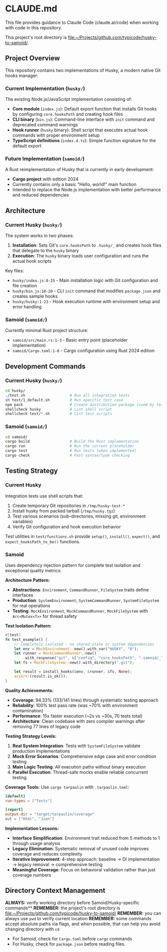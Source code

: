 # CLAUDE.md

This file provides guidance to Claude Code (claude.ai/code) when working with code in this repository.

This project's root directory is <file:~/Projects/github.com/typicode/husky-to-samoid/>.

## Project Overview

This repository contains two implementations of Husky, a modern native Git hooks manager:

### Current Implementation (`husky/`)
The existing Node.js/JavaScript implementation consisting of:
- **Core module** (`index.js`): Default export function that installs Git hooks by configuring `core.hooksPath` and creating hook files
- **CLI binary** (`bin.js`): Command-line interface with `init` command and deprecated command warnings
- **Hook runner** (`husky` binary): Shell script that executes actual hook commands with proper environment setup
- **TypeScript definitions** (`index.d.ts`): Simple function signature for the default export

### Future Implementation (`samoid/`)
A Rust reimplementation of Husky that is currently in early development:
- **Cargo project** with edition 2024
- Currently contains only a basic "Hello, world!" main function
- Intended to replace the Node.js implementation with better performance and reduced dependencies

## Architecture

### Current Husky (`husky/`)
The system works in two phases:
1. **Installation**: Sets Git's `core.hooksPath` to `.husky/_` and creates hook files that delegate to the `husky` binary
2. **Execution**: The `husky` binary loads user configuration and runs the actual hook scripts

Key files:
- `husky/index.js:8-25` - Main installation logic with Git configuration and file creation
- `husky/bin.js:10-20` - CLI `init` command that modifies `package.json` and creates sample hooks
- `husky/husky:1-23` - Hook execution runtime with environment setup and error handling

### Samoid (`samoid/`)
Currently minimal Rust project structure:
- `samoid/src/main.rs:1-3` - Basic entry point (placeholder implementation)
- `samoid/Cargo.toml:1-6` - Cargo configuration using Rust 2024 edition

## Development Commands

### Current Husky (`husky/`)
```bash
cd husky/
./test.sh                    # Run all integration tests
sh test/1_default.sh         # Run specific test case
npm pack                     # Create distribution package (used by tests)
shellcheck husky             # Lint shell script
shellcheck test/*.sh         # Lint test scripts
```

### Samoid (`samoid/`)
```bash
cd samoid/
cargo build                  # Build the Rust implementation
cargo run                    # Run the current placeholder
cargo test                   # Run tests (when implemented)
cargo check                  # Fast syntax/type checking
```

## Testing Strategy

### Current Husky
Integration tests use shell scripts that:
1. Create temporary Git repositories in `/tmp/husky-test-*`
2. Install husky from packed tarball (`/tmp/husky.tgz`)
3. Test various scenarios (sub-directories, missing git, environment variables)
4. Verify Git configuration and hook execution behavior

Test utilities in `test/functions.sh` provide `setup()`, `install()`, `expect()`, and `expect_hooksPath_to_be()` functions.

### Samoid
Uses dependency injection pattern for complete test isolation and exceptional quality metrics:

**Architecture Pattern:**
- **Abstractions**: `Environment`, `CommandRunner`, `FileSystem` traits define interfaces
- **Production**: `SystemEnvironment`, `SystemCommandRunner`, `SystemFileSystem` for real operations
- **Testing**: `MockEnvironment`, `MockCommandRunner`, `MockFileSystem` with `Arc<Mutex<T>>` for thread safety

**Test Isolation Pattern:**
```rust
#[test]
fn test_example() {
    // Completely isolated - no shared state or system dependencies
    let env = MockEnvironment::new().with_var("HUSKY", "0");
    let runner = MockCommandRunner::new()
        .with_response("git", &["config", "core.hooksPath", ".samoid/_"], Ok(output));
    let fs = MockFileSystem::new().with_directory(".git");

    let result = install_hooks(&env, &runner, &fs, None);
    assert!(result.is_ok());
}
```

**Quality Achievements:**
- **Coverage**: 94.33% (133/141 lines) through systematic testing approach
- **Reliability**: 100% test pass rate (was ~70% with environment contamination)
- **Performance**: 15x faster execution (~2s vs ~30s, 70 tests total)
- **Architecture**: Clean codebase with zero compiler warnings after removing 77 lines of legacy code

**Testing Strategy Levels:**
1. **Real System Integration**: Tests with `SystemFileSystem` validate production implementations
2. **Mock Error Scenarios**: Comprehensive edge case and error condition testing
3. **Main Logic Testing**: All execution paths without binary execution
4. **Parallel Execution**: Thread-safe mocks enable reliable concurrent testing

**Coverage Tools:** Use `cargo tarpaulin` with `.tarpaulin.toml`:
```toml
[default]
run-types = ["Tests"]

[report]
output-dir = "target/tarpaulin/coverage"
out = ["Html", "Json"]
```

**Implementation Lessons:**
- **Interface Simplification**: Environment trait reduced from 5 methods to 1 through usage analysis
- **Legacy Elimination**: Systematic removal of unused code improves coverage and reduces complexity
- **Iterative Improvement**: 4-step approach: baseline → DI implementation → legacy removal → comprehensive testing
- **Meaningful Coverage**: Focus on behavioral validation rather than just coverage numbers

## Directory Context Management
**ALWAYS:** verify working directory before Samoid/Husky-specific commands**
**REMEMBER:** the project's root directory is <file:~/Projects/github.com/typicode/husky-to-samoid/>
**REMEMBER:** you can always use `pwd` to verify current location
**REMEMBER:** some commands accept absolute paths via flags, and when possible, that can help you avoid changing directory with `cd`

- For Samoid, check for `Cargo.toml` before `cargo` commands
- For Husky, check for `package.json` before reading files.
